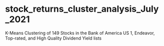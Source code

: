 # stock_returns_cluster_analysis_July_2021
K-Means Clustering of 149 Stocks in the Bank of America US 1, Endeavor, Top-rated, and High Quality Dividend Yield lists

